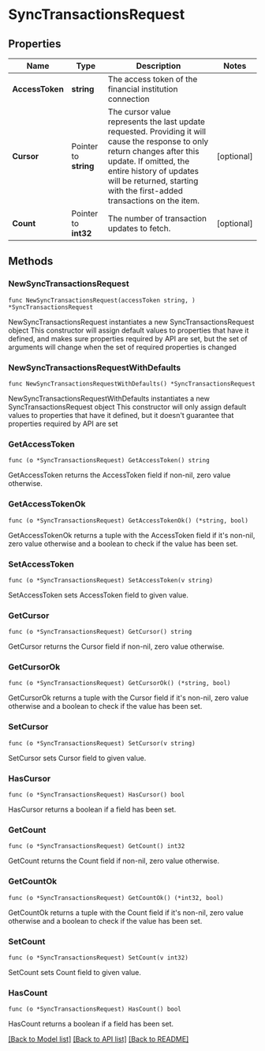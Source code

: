 # SyncTransactionsRequest

## Properties

Name | Type | Description | Notes
------------ | ------------- | ------------- | -------------
**AccessToken** | **string** | The access token of the financial institution connection | 
**Cursor** | Pointer to **string** | The cursor value represents the last update requested. Providing it will cause the response to only return changes after this update. If omitted, the entire history of updates will be returned, starting with the first-added transactions on the item. | [optional] 
**Count** | Pointer to **int32** | The number of transaction updates to fetch. | [optional] 

## Methods

### NewSyncTransactionsRequest

`func NewSyncTransactionsRequest(accessToken string, ) *SyncTransactionsRequest`

NewSyncTransactionsRequest instantiates a new SyncTransactionsRequest object
This constructor will assign default values to properties that have it defined,
and makes sure properties required by API are set, but the set of arguments
will change when the set of required properties is changed

### NewSyncTransactionsRequestWithDefaults

`func NewSyncTransactionsRequestWithDefaults() *SyncTransactionsRequest`

NewSyncTransactionsRequestWithDefaults instantiates a new SyncTransactionsRequest object
This constructor will only assign default values to properties that have it defined,
but it doesn't guarantee that properties required by API are set

### GetAccessToken

`func (o *SyncTransactionsRequest) GetAccessToken() string`

GetAccessToken returns the AccessToken field if non-nil, zero value otherwise.

### GetAccessTokenOk

`func (o *SyncTransactionsRequest) GetAccessTokenOk() (*string, bool)`

GetAccessTokenOk returns a tuple with the AccessToken field if it's non-nil, zero value otherwise
and a boolean to check if the value has been set.

### SetAccessToken

`func (o *SyncTransactionsRequest) SetAccessToken(v string)`

SetAccessToken sets AccessToken field to given value.


### GetCursor

`func (o *SyncTransactionsRequest) GetCursor() string`

GetCursor returns the Cursor field if non-nil, zero value otherwise.

### GetCursorOk

`func (o *SyncTransactionsRequest) GetCursorOk() (*string, bool)`

GetCursorOk returns a tuple with the Cursor field if it's non-nil, zero value otherwise
and a boolean to check if the value has been set.

### SetCursor

`func (o *SyncTransactionsRequest) SetCursor(v string)`

SetCursor sets Cursor field to given value.

### HasCursor

`func (o *SyncTransactionsRequest) HasCursor() bool`

HasCursor returns a boolean if a field has been set.

### GetCount

`func (o *SyncTransactionsRequest) GetCount() int32`

GetCount returns the Count field if non-nil, zero value otherwise.

### GetCountOk

`func (o *SyncTransactionsRequest) GetCountOk() (*int32, bool)`

GetCountOk returns a tuple with the Count field if it's non-nil, zero value otherwise
and a boolean to check if the value has been set.

### SetCount

`func (o *SyncTransactionsRequest) SetCount(v int32)`

SetCount sets Count field to given value.

### HasCount

`func (o *SyncTransactionsRequest) HasCount() bool`

HasCount returns a boolean if a field has been set.


[[Back to Model list]](../README.md#documentation-for-models) [[Back to API list]](../README.md#documentation-for-api-endpoints) [[Back to README]](../README.md)



